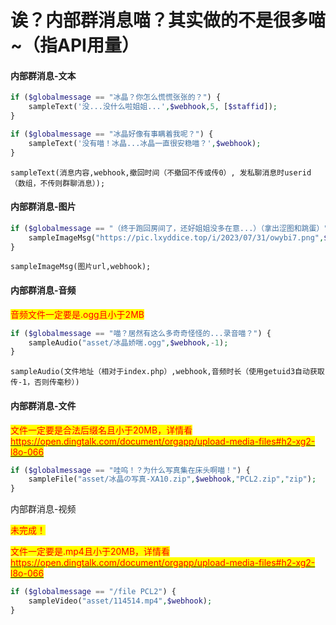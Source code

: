 # 诶？内部群消息喵？其实做的不是很多喵\~（指API用量）

#### 内部群消息-文本

```php
if ($globalmessage == "冰晶？你怎么慌慌张张的？") {
    sampleText('没...没什么啦姐姐...',$webhook,5, [$staffid]);
}
```

```php
if ($globalmessage == "冰晶好像有事瞒着我呢？") {
    sampleText('没有喵！冰晶...冰晶一直很安稳喵？',$webhook);
}
```

```
sampleText(消息内容,webhook,撤回时间（不撤回不传或传0）, 发私聊消息时userid（数组，不传则群聊消息）);
```

#### 内部群消息-图片

```php
if ($globalmessage == "（终于跑回房间了，还好姐姐没多在意...）（拿出涩图和跳蛋）") {
    sampleImageMsg("https://pic.lxyddice.top/i/2023/07/31/owybi7.png",$webhook);
}
```

```
sampleImageMsg(图片url,webhook);
```

#### 内部群消息-音频

<mark style="color:red;">音频文件一定要是.ogg且小于2MB</mark>

```php
if ($globalmessage == "喵？居然有这么多奇奇怪怪的...录音喵？") {
    sampleAudio("asset/冰晶娇喘.ogg",$webhook,-1);
}
```

```
sampleAudio(文件地址（相对于index.php）,webhook,音频时长（使用getuid3自动获取传-1，否则传毫秒）)
```

#### 内部群消息-文件

<mark style="color:red;">文件一定要是合法后缀名且小于20MB，详情看</mark>[<mark style="color:red;">https://open.dingtalk.com/document/orgapp/upload-media-files#h2-xg2-l8o-066</mark>](https://open.dingtalk.com/document/orgapp/upload-media-files#h2-xg2-l8o-066)

```php
if ($globalmessage == "哇呜！？为什么写真集在床头啊喵！") {
    sampleFile("asset/冰晶の写真-XA10.zip",$webhook,"PCL2.zip","zip");
}
```

内部群消息-视频

<mark style="color:red;">未完成！</mark>

<mark style="color:red;">文件一定要是.mp4且小于20MB，详情看</mark>[<mark style="color:red;">https://open.dingtalk.com/document/orgapp/upload-media-files#h2-xg2-l8o-066</mark>](https://open.dingtalk.com/document/orgapp/upload-media-files#h2-xg2-l8o-066)

```php
if ($globalmessage == "/file PCL2") {
    sampleVideo("asset/114514.mp4",$webhook);
}
```

